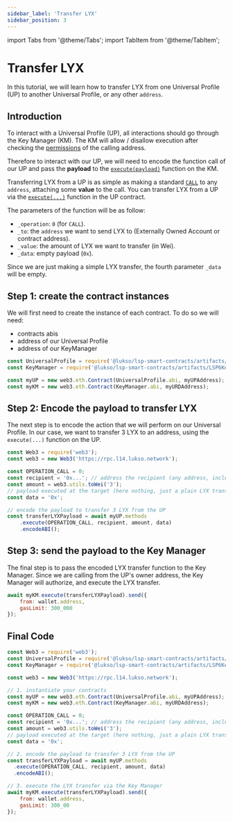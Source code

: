 ```yaml
---
sidebar_label: 'Transfer LYX'
sidebar_position: 3
---
```


import Tabs from '@theme/Tabs';
import TabItem from '@theme/TabItem';

# Transfer LYX

In this tutorial, we will learn how to transfer LYX from one Universal Profile (UP) to another Universal Profile, or any other `address`.

## Introduction

To interact with a Universal Profile (UP), all interactions should go through the Key Manager (KM). The KM will allow / disallow execution after checking the [permissions](../../standards/universal-profile/04-lsp6-key-manager.md#permission-values) of the calling address.

Therefore to interact with our UP, we will need to encode the function call of our UP and pass the **payload** to the [`execute(payload)`](../../standards/smart-contracts/lsp6-key-manager.md#execute) function on the KM.

Transferring LYX from a UP is as simple as making a standard [`CALL`](../../standards/universal-profile/04-lsp6-key-manager.md#permission-values) to any `address`, attaching some **value** to the call. You can transfer LYX from a UP via the [`execute(...)`](../../standards/smart-contracts/lsp0-erc725-account.md) function in the UP contract.

The parameters of the function will be as follow:

- `_operation`: `0` (for `CALL`).
- `_to`: the `address` we want to send LYX to (Externally Owned Account or contract address).
- `_value`: the amount of LYX we want to transfer (in Wei).
- `_data`: empty payload (`0x`).

Since we are just making a simple LYX transfer, the fourth parameter `_data` will be empty.

## Step 1: create the contract instances

We will first need to create the instance of each contract. To do so we will need:

- contracts abis
- address of our Universal Profile
- address of our KeyManager

```typescript
const UniversalProfile = require('@lukso/lsp-smart-contracts/artifacts/UniversalProfile.json');
const KeyManager = require('@lukso/lsp-smart-contracts/artifacts/LSP6KeyManager.json');

const myUP = new web3.eth.Contract(UniversalProfile.abi, myUPAddress);
const myKM = new web3.eth.Contract(KeyManager.abi, myURDAddress);
```

## Step 2: Encode the payload to transfer LYX

The next step is to encode the action that we will perform on our Universal Profile. In our case, we want to transfer 3 LYX to an address, using the `execute(...)` function on the UP.

```typescript
const Web3 = require('web3');
const web3 = new Web3('https://rpc.l14.lukso.network');

const OPERATION_CALL = 0;
const recipient = '0x...'; // address the recipient (any address, including an other UP)
const amount = web3.utils.toWei('3');
// payload executed at the target (here nothing, just a plain LYX transfer)
const data = '0x';

// encode the payload to transfer 3 LYX from the UP
const transferLYXPayload = await myUP.methods
    .execute(OPERATION_CALL, recipient, amount, data)
    .encodeABI();
```

## Step 3: send the payload to the Key Manager

The final step is to pass the encoded LYX transfer function to the Key Manager. Since we are calling from the UP's owner address, the Key Manager will authorize, and execute the LYX transfer.

```javascript
await myKM.execute(transferLYXPayload).send({ 
    from: wallet.address, 
    gasLimit: 300_000 
});
```

## Final Code

```javascript
const Web3 = require('web3');
const UniversalProfile = require('@lukso/lsp-smart-contracts/artifacts/UniversalProfile.json');
const KeyManager = require('@lukso/lsp-smart-contracts/artifacts/LSP6KeyManager.json');

const web3 = new Web3('https://rpc.l14.lukso.network');

// 1. instantiate your contracts
const myUP = new web3.eth.Contract(UniversalProfile.abi, myUPAddress);
const myKM = new web3.eth.Contract(KeyManager.abi, myURDAddress);

const OPERATION_CALL = 0;
const recipient = '0x...'; // address the recipient (any address, including an other UP)
const amount = web3.utils.toWei('3');
// payload executed at the target (here nothing, just a plain LYX transfer)
const data = '0x';

// 2. encode the payload to transfer 3 LYX from the UP
const transferLYXPayload = await myUP.methods
  .execute(OPERATION_CALL, recipient, amount, data)
  .encodeABI();

// 3. execute the LYX transfer via the Key Manager
await myKM.execute(transferLYXPayload).send({ 
    from: wallet.address, 
    gasLimit: 300_00 
});
```
